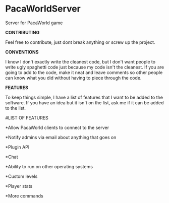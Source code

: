 # PacaWorldServer
Server for PacaWorld game

**CONTRIBUTING**

Feel free to contribute, just dont break anything or screw up the project.

**CONVENTIONS**

I know I don't exactly write the cleanest code, but I don't want people to write ugly spaghetti code just because my code isn't the cleanest. If you are going to add to the code, make it neat and leave comments so other people can know what you did without having to piece through the code.

**FEATURES**

To keep things simple, I have a list of features that I want to be added to the software. If you have an idea but it isn't on the list, ask me if it can be added to the list.

#LIST OF FEATURES

*Allow PacaWorld clients to connect to the server

*Notify admins via email about anything that goes on

*Plugin API

*Chat

*Ability to run on other operating systems

*Custom levels

*Player stats

*More commands
